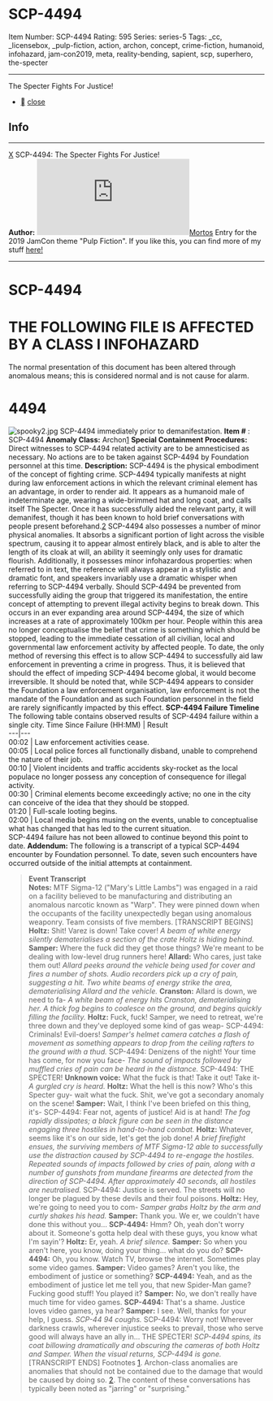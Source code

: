 # SCP-4494
Item Number: SCP-4494
Rating: 595
Series: series-5
Tags: _cc, _licensebox, _pulp-fiction, action, archon, concept, crime-fiction, humanoid, infohazard, jam-con2019, meta, reality-bending, sapient, scp, superhero, the-specter

---

The Specter Fights For Justice!
  * [](javascript:;)
[close](javascript:;)
## Info
* * *
[X](javascript:;)
SCP-4494: The Specter Fights For Justice!  
**Author:** [![Mortos](https://www.wikidot.com/avatar.php?userid=1705184&amp;size=small&amp;timestamp=1746417511)](http://www.wikidot.com/user:info/mortos)[Mortos](http://www.wikidot.com/user:info/mortos)
Entry for the 2019 JamCon theme "Pulp Fiction".
If you like this, you can find more of my stuff [here!](https://scp-wiki.wikidot.com/mortos-author-page)
* * *

# SCP-4494
  
  

# THE FOLLOWING FILE IS AFFECTED BY A CLASS I INFOHAZARD
The normal presentation of this document has been altered through anomalous means; this is considered normal and is not cause for alarm.
# 4494
![spooky2.jpg](https://scp-wiki.wdfiles.com/local--files/scp-4494/spooky2.jpg)
SCP-4494 immediately prior to demanifestation.
**Item #** : SCP-4494
**Anomaly Class:** Archon[1](javascript:;)
**Special Containment Procedures:** Direct witnesses to SCP-4494 related activity are to be amnesticised as necessary.
No actions are to be taken against SCP-4494 by Foundation personnel at this time.
**Description:** SCP-4494 is the physical embodiment of the concept of fighting crime. SCP-4494 typically manifests at night during law enforcement actions in which the relevant criminal element has an advantage, in order to render aid. It appears as a humanoid male of indeterminate age, wearing a wide-brimmed hat and long coat, and calls itself The Specter. Once it has successfully aided the relevant party, it will demanifest, though it has been known to hold brief conversations with people present beforehand.[2](javascript:;)
SCP-4494 also possesses a number of minor physical anomalies. It absorbs a significant portion of light across the visible spectrum, causing it to appear almost entirely black, and is able to alter the length of its cloak at will, an ability it seemingly only uses for dramatic flourish. Additionally, it possesses minor infohazardous properties: when referred to in text, the reference will always appear in a stylistic and dramatic font, and speakers invariably use a dramatic whisper when referring to SCP-4494 verbally.
Should SCP-4494 be prevented from successfully aiding the group that triggered its manifestation, the entire concept of attempting to prevent illegal activity begins to break down. This occurs in an ever expanding area around SCP-4494, the size of which increases at a rate of approximately 100km per hour. People within this area no longer conceptualise the belief that crime is something which should be stopped, leading to the immediate cessation of all civilian, local and governmental law enforcement activity by affected people.
To date, the only method of reversing this effect is to allow SCP-4494 to successfully aid law enforcement in preventing a crime in progress. Thus, it is believed that should the effect of impeding SCP-4494 become global, it would become irreversible. It should be noted that, while SCP-4494 appears to consider the Foundation a law enforcement organisation, law enforcement is not the mandate of the Foundation and as such Foundation personnel in the field are rarely significantly impacted by this effect.
**SCP-4494 Failure Timeline**  
The following table contains observed results of SCP-4494 failure within a single city.
Time Since Failure (HH:MM) | Result  
---|---  
00:02 | Law enforcement activities cease.  
00:05 | Local police forces all functionally disband, unable to comprehend the nature of their job.  
00:10 | Violent incidents and traffic accidents sky-rocket as the local populace no longer possess any conception of consequence for illegal activity.  
00:30 | Criminal elements become exceedingly active; no one in the city can conceive of the idea that they should be stopped.  
01:20 | Full-scale looting begins.  
02:00 | Local media begins musing on the events, unable to conceptualise what has changed that has led to the current situation.  
SCP-4494 failure has not been allowed to continue beyond this point to date.
**Addendum:** The following is a transcript of a typical SCP-4494 encounter by Foundation personnel. To date, seven such encounters have occurred outside of the initial attempts at containment.
> **Event Transcript**  
>  **Notes:** MTF Sigma-12 ("Mary's Little Lambs") was engaged in a raid on a facility believed to be manufacturing and distributing an anomalous narcotic known as "Warp". They were pinned down when the occupants of the facility unexpectedly began using anomalous weaponry. Team consists of five members.
> [TRANSCRIPT BEGINS]
> **Holtz:** Shit! Varez is down! Take cover!
> _A beam of white energy silently dematerialises a section of the crate Holtz is hiding behind._
> **Samper:** Where the fuck did they get those things? We're meant to be dealing with low-level drug runners here!
> **Allard:** Who cares, just take them out!
> _Allard peeks around the vehicle being used for cover and fires a number of shots. Audio recorders pick up a cry of pain, suggesting a hit. Two white beams of energy strike the area, dematerialising Allard and the vehicle._
> **Cranston:** Allard is down, we need to fa-
> _A white beam of energy hits Cranston, dematerialising her. A thick fog begins to coalesce on the ground, and begins quickly filling the facility._
> **Holtz:** Fuck, fuck! Samper, we need to retreat, we're three down and they've deployed some kind of gas weap-
> SCP-4494: Criminals! Evil-doers!
> _Samper's helmet camera catches a flash of movement as something appears to drop from the ceiling rafters to the ground with a thud._
> SCP-4494: Denizens of the night! Your time has come, for now you face-
> _The sound of impacts followed by muffled cries of pain can be heard in the distance._
> SCP-4494: THE SPECTER!
> **Unknown voice:** What the fuck is that! Take it out! Take it-
> _A gurgled cry is heard._
> **Holtz:** What the hell is this now? Who's this Specter guy- wait what the fuck. Shit, we've got a secondary anomaly on the scene!
> **Samper:** Wait, I think I've been briefed on this thing, it's-
> SCP-4494: Fear not, agents of justice! Aid is at hand!
> _The fog rapidly dissipates; a black figure can be seen in the distance engaging three hostiles in hand-to-hand combat._
> **Holtz:** Whatever, seems like it's on our side, let's get the job done!
> _A brief firefight ensues, the surviving members of MTF Sigma-12 able to successfully use the distraction caused by SCP-4494 to re-engage the hostiles. Repeated sounds of impacts followed by cries of pain, along with a number of gunshots from mundane firearms are detected from the direction of SCP-4494. After approximately 40 seconds, all hostiles are neutralised._
> SCP-4494: Justice is served. The streets will no longer be plagued by these devils and their foul poisons.
> **Holtz:** Hey, we're going to need you to com-
> _Samper grabs Holtz by the arm and curtly shakes his head._
> **Samper:** Thank you. We er, we couldn't have done this without you…
> **SCP-4494:** Hmm? Oh, yeah don't worry about it. Someone's gotta help deal with these guys, you know what I'm sayin'?
> **Holtz:** Er, yeah.
> _A brief silence._
> **Samper:** So when you aren't here, you know, doing your thing… what do you do?
> **SCP-4494:** Oh, you know. Watch TV, browse the internet. Sometimes play some video games.
> **Samper:** Video games? Aren't you like, the embodiment of justice or something?
> **SCP-4494:** Yeah, and as the embodiment of justice let me tell you, that new Spider-Man game? Fucking good stuff! You played it?
> **Samper:** No, we don't really have much time for video games.
> **SCP-4494:** That's a shame. Justice loves video games, ya hear?
> **Samper:** I see. Well, thanks for your help, I guess.
> _SCP-44 94 coughs._
> SCP-4494: Worry not! Wherever darkness crawls, wherever injustice seeks to prevail, those who serve good will always have an ally in… THE SPECTER!
> _SCP-4494 spins, its coat billowing dramatically and obscuring the cameras of both Holtz and Samper. When the visual returns, SCP-4494 is gone._
> [TRANSCRIPT ENDS]
Footnotes
[1](javascript:;). Archon-class anomalies are anomalies that should not be contained due to the damage that would be caused by doing so.
[2](javascript:;). The content of these conversations has typically been noted as "jarring" or "surprising."